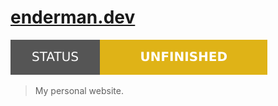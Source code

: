 # [enderman.dev][website]

[![Project status: maintained][status]][root]

> My personal website.

<!-- Link aliases -->

[root]: /

[website]: https://enderman.dev

<!-- Files -->

[status]: ./assets/images/badges/status.svg
